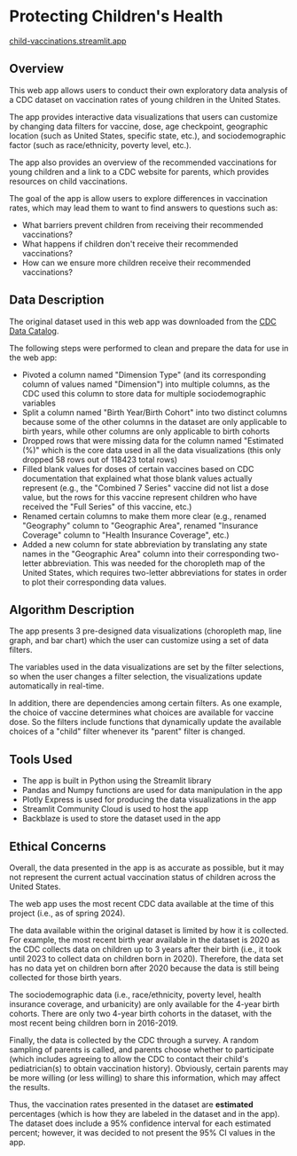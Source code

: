 # Protecting Children's Health

<a href="https://child-vaccinations.streamlit.app/" target="_blank">child-vaccinations.streamlit.app</a>

## Overview

This web app allows users to conduct their own exploratory data analysis of a CDC dataset on vaccination rates of young children in the United States.

The app provides interactive data visualizations that users can customize by changing data filters for vaccine, dose, age checkpoint, geographic location (such as United States, specific state, etc.), and sociodemographic factor (such as race/ethnicity, poverty level, etc.).

The app also provides an overview of the recommended vaccinations for young children and a link to a CDC website for parents, which provides resources on child vaccinations.

The goal of the app is allow users to explore differences in vaccination rates, which may lead them to want to find answers to questions such as:

- What barriers prevent children from receiving their recommended vaccinations?
- What happens if children don't receive their recommended vaccinations?
- How can we ensure more children receive their recommended vaccinations?

## Data Description

The original dataset used in this web app was downloaded from the <a href="https://data.cdc.gov/Child-Vaccinations/Vaccination-Coverage-among-Young-Children-0-35-Mon/fhky-rtsk/about_data" target="_blank">CDC Data Catalog</a>. 

The following steps were performed to clean and prepare the data for use in the web app:

- Pivoted a column named "Dimension Type" (and its corresponding column of values named "Dimension") into multiple columns, as the CDC used this column to store data for multiple sociodemographic variables
- Split a column named "Birth Year/Birth Cohort" into two distinct columns because some of the other columns in the dataset are only applicable to birth years, while other columns are only applicable to birth cohorts
- Dropped rows that were missing data for the column named "Estimated (%)" which is the core data used in all the data visualizations (this only dropped 58 rows out of 118423 total rows)
- Filled blank values for doses of certain vaccines based on CDC documentation that explained what those blank values actually represent (e.g., the "Combined 7 Series" vaccine did not list a dose value, but the rows for this vaccine represent children who have received the "Full Series" of this vaccine, etc.)
- Renamed certain columns to make them more clear (e.g., renamed "Geography" column to "Geographic Area", renamed "Insurance Coverage" column to "Health Insurance Coverage", etc.)
- Added a new column for state abbreviation by translating any state names in the "Geographic Area" column into their corresponding two-letter abbreviation. This was needed for the choropleth map of the United States, which requires two-letter abbreviations for states in order to plot their corresponding data values.

## Algorithm Description

The app presents 3 pre-designed data visualizations (choropleth map, line graph, and bar chart) which the user can customize using a set of data filters.

The variables used in the data visualizations are set by the filter selections, so when the user changes a filter selection, the visualizations update automatically in real-time.

In addition, there are dependencies among certain filters. As one example, the choice of vaccine determines what choices are available for vaccine dose. So the filters include functions that dynamically update the available choices of a "child" filter whenever its "parent" filter is changed.

## Tools Used

- The app is built in Python using the Streamlit library
- Pandas and Numpy functions are used for data manipulation in the app
- Plotly Express is used for producing the data visualizations in the app
- Streamlit Community Cloud is used to host the app
- Backblaze is used to store the dataset used in the app

## Ethical Concerns

Overall, the data presented in the app is as accurate as possible, but it may not represent the current actual vaccination status of children across the United States.

The web app uses the most recent CDC data available at the time of this project (i.e., as of spring 2024).

The data available within the original dataset is limited by how it is collected. For example, the most recent birth year available in the dataset is 2020 as the CDC collects data on children up to 3 years after their birth (i.e., it took until 2023 to collect data on children born in 2020). Therefore, the data set has no data yet on children born after 2020 because the data is still being collected for those birth years.

The sociodemographic data (i.e., race/ethnicity, poverty level, health insurance coverage, and urbanicity) are only available for the 4-year birth cohorts. There are only two 4-year birth cohorts in the dataset, with the most recent being children born in 2016-2019.

Finally, the data is collected by the CDC through a survey. A random sampling of parents is called, and parents choose whether to participate (which includes agreeing to allow the CDC to contact their child's pediatrician(s) to obtain vaccination history). Obviously, certain parents may be more willing (or less willing) to share this information, which may affect the results.

Thus, the vaccination rates presented in the dataset are **estimated** percentages (which is how they are labeled in the dataset and in the app). The dataset does include a 95% confidence interval for each estimated percent; however, it was decided to not present the 95% CI values in the app.